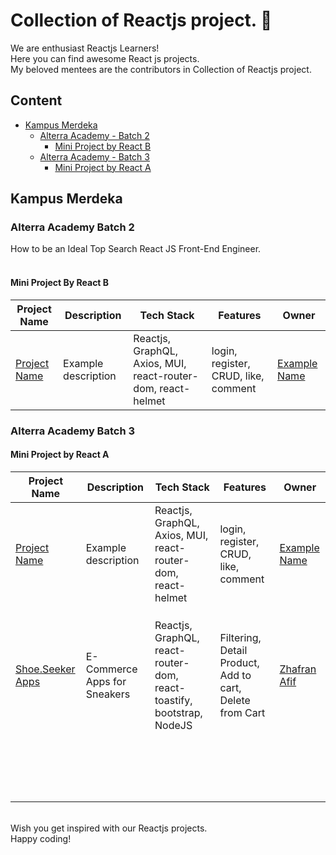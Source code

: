 # Collection of Reactjs project. 🎉

We are enthusiast Reactjs Learners! <br/>
Here you can find awesome React js projects. <br/>
My beloved mentees are the contributors in Collection of Reactjs project.

## Content

- [Kampus Merdeka](#kampus-merdeka)
  - [Alterra Academy - Batch 2](#alterra-academy-batch-2)
    - [Mini Project by React B](#mini-project-by-react-b)
  - [Alterra Academy - Batch 3](#alterra-academy-batch-3)
    - [Mini Project by React A](#mini-project-by-react-a)


## Kampus Merdeka

### Alterra Academy Batch 2
How to be an Ideal Top Search React JS Front-End Engineer. <br/><br/>

#### Mini Project By React B

| Project Name                                         | Description              | Tech Stack                                                   | Features                                  | Owner                                               |
| ---------------------------------------------------- | ------------------------ | ------------------------------------------------------------ | ----------------------------------------- | --------------------------------------------------- |
| [Project Name](https://github.com/example/example) | Example description | Reactjs, GraphQL, Axios, MUI, react-router-dom, react-helmet | login, register, CRUD, like, comment | [Example Name](https://github.com/example) |

### Alterra Academy Batch 3

#### Mini Project by React A

| Project Name                                         | Description              | Tech Stack                                                   | Features                                  | Owner                                               |
| ---------------------------------------------------- | ------------------------ | ------------------------------------------------------------ | ----------------------------------------- | --------------------------------------------------- |
| [Project Name](https://github.com/example/example) | Example description | Reactjs, GraphQL, Axios, MUI, react-router-dom, react-helmet | login, register, CRUD, like, comment | [Example Name](https://github.com/example) |
|               |             |             |             |               |
|               |             |             |             |               |
|               |             |             |             |               |
|[Shoe.Seeker Apps](https://github.com/zhafranafif/Shoe.Seeker-Apps)|E-Commerce Apps for Sneakers|Reactjs, GraphQL, react-router-dom, react-toastify, bootstrap, NodeJS| Filtering, Detail Product, Add to cart, Delete from Cart|[Zhafran Afif](https://github.com/zhafranafif)|
|               |             |             |             |               |
|               |             |             |             |               |
|               |             |             |             |               |
|               |             |             |             |               |
|               |             |             |             |               |
|               |             |             |             |               |
|               |             |             |             |               |
|               |             |             |             |               |
|               |             |             |             |               |
|               |             |             |             |               |
|               |             |             |             |               |
|               |             |             |             |               |
|               |             |             |             |               |
|               |             |             |             |               |
|               |             |             |             |               |
|               |             |             |             |               |
|               |             |             |             |               |
|               |             |             |             |               |

<br/>
Wish you get inspired with our Reactjs projects. <br/>
Happy coding!
